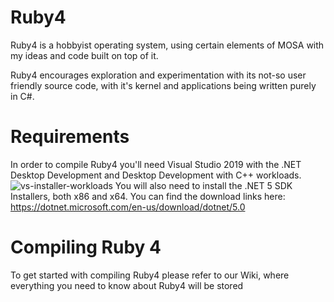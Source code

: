 # Ruby4
Ruby4 is a hobbyist operating system, using certain elements of MOSA with my ideas and code built on top of it.

Ruby4 encourages exploration and experimentation with its not-so user friendly source code, with it's kernel and applications being written purely in C#.

# Requirements
In order to compile Ruby4 you'll need Visual Studio 2019 with the .NET Desktop Development and Desktop Development with C++ workloads.
![vs-installer-workloads](https://github.com/Collab-Group/Ruby4/assets/142925534/6b0cd68a-c4da-4e2d-bb48-096024922668)
You will also need to install the .NET 5 SDK Installers, both x86 and x64. You can find the download links here: https://dotnet.microsoft.com/en-us/download/dotnet/5.0


# Compiling Ruby 4
To get started with compiling Ruby4 please refer to our Wiki, where everything you need to know about Ruby4 will be stored
